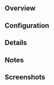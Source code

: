 <!-- REMOVE OPTIONAL BLOCKS WHEN UNUSED! -->

## Overview

<!-- *REQUIRED* Short description of the feature -->

## Configuration

<!-- OPTIONAL Is there any new service/configuration the other team members should be aware of? If so, explain it details and warn them -->

## Details

<!-- OPTIONAL List the key features/highlights as bullet points, and explain how you implemented them -->

## Notes

<!-- OPTIONAL List additional notes/references as bullet points -->

## Screenshots

<!-- OPTIONAL Provide supporting images/gifs/videos -->
